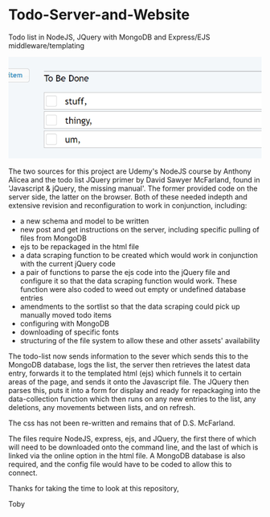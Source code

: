# Todo-Server-and-Website
Todo list in NodeJS, JQuery with MongoDB and Express/EJS middleware/templating




![](https://github.com/stickmonster/Todo-Server-and-Website/blob/main/todo%20list.gif)


The two sources for this project are Udemy's NodeJS course by Anthony Alicea and the todo list JQuery primer by David Sawyer McFarland, found in 'Javascript & jQuery, the missing manual'. The former provided code on the server side, the latter on the browser. Both of these needed indepth and extensive revision and reconfiguration to work in conjunction, including:

- a new schema and model to be written
- new post and get instructions on the server, including specific pulling of files from MongoDB
- ejs to be repackaged in the html file
- a data scraping function to be created which would work in conjunction with the current jQuery code
- a pair of functions to parse the ejs code into the jQuery file and configure it so that the data scraping function would work. These function were also coded to weed out empty or undefined database entries
- amendments to the sortlist so that the data scraping could pick up manually moved todo items
- configuring with MongoDB
- downloading of specific fonts
- structuring of the file system to allow these and other assets' availability  


The todo-list now sends information to the sever which sends this to the MongoDB database, logs the list, the server then retrieves the latest data entry, forwards it to the templated html (ejs) which funnels it to certain areas of the page, and sends it onto the Javascript file. The JQuery then parses this, puts it into a form for display and ready for repackaging into the data-collection function which then runs on any new entries to the list, any deletions, any movements between lists, and on refresh.

The css has not been re-written and remains that of D.S. McFarland.

The files require NodeJS, express, ejs, and JQuery, the first there of which will need to be downloaded onto the command line, and the last of which is linked via the online option in the html file. A MongoDB database is also required, and the config file would have to be coded to allow this to connect.

Thanks for taking the time to look at this repository,

Toby
